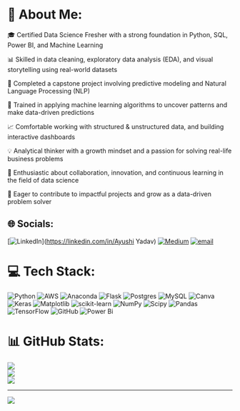 # 💫 About Me:

🎓 Certified Data Science Fresher with a strong foundation in Python, SQL, Power BI, and Machine Learning <br>

📊 Skilled in data cleaning, exploratory data analysis (EDA), and visual storytelling using real-world datasets  <br>

🤖 Completed a capstone project involving predictive modeling and Natural Language Processing (NLP)  <br>

🧠 Trained in applying machine learning algorithms to uncover patterns and make data-driven predictions  <br>

📈 Comfortable working with structured & unstructured data, and building interactive dashboards  <br>

💡 Analytical thinker with a growth mindset and a passion for solving real-life business problems  <br>

🤝 Enthusiastic about collaboration, innovation, and continuous learning in the field of data science  <br>

🚀 Eager to contribute to impactful projects and grow as a data-driven problem solver  <br>


## 🌐 Socials:
[![LinkedIn](https://img.shields.io/badge/LinkedIn-%230077B5.svg?logo=linkedin&logoColor=white)](https://linkedin.com/in/Ayushi Yadav) [![Medium](https://img.shields.io/badge/Medium-12100E?logo=medium&logoColor=white)](https://medium.com/@Ayushiyadav) [![email](https://img.shields.io/badge/Email-D14836?logo=gmail&logoColor=white)](mailto:ayushiyadav758@gmail.com) 

# 💻 Tech Stack:
![Python](https://img.shields.io/badge/python-3670A0?style=for-the-badge&logo=python&logoColor=ffdd54) ![AWS](https://img.shields.io/badge/AWS-%23FF9900.svg?style=for-the-badge&logo=amazon-aws&logoColor=white) ![Anaconda](https://img.shields.io/badge/Anaconda-%2344A833.svg?style=for-the-badge&logo=anaconda&logoColor=white) ![Flask](https://img.shields.io/badge/flask-%23000.svg?style=for-the-badge&logo=flask&logoColor=white) ![Postgres](https://img.shields.io/badge/postgres-%23316192.svg?style=for-the-badge&logo=postgresql&logoColor=white) ![MySQL](https://img.shields.io/badge/mysql-4479A1.svg?style=for-the-badge&logo=mysql&logoColor=white) ![Canva](https://img.shields.io/badge/Canva-%2300C4CC.svg?style=for-the-badge&logo=Canva&logoColor=white) ![Keras](https://img.shields.io/badge/Keras-%23D00000.svg?style=for-the-badge&logo=Keras&logoColor=white) ![Matplotlib](https://img.shields.io/badge/Matplotlib-%23ffffff.svg?style=for-the-badge&logo=Matplotlib&logoColor=black) ![scikit-learn](https://img.shields.io/badge/scikit--learn-%23F7931E.svg?style=for-the-badge&logo=scikit-learn&logoColor=white) ![NumPy](https://img.shields.io/badge/numpy-%23013243.svg?style=for-the-badge&logo=numpy&logoColor=white) ![Scipy](https://img.shields.io/badge/SciPy-%230C55A5.svg?style=for-the-badge&logo=scipy&logoColor=%white) ![Pandas](https://img.shields.io/badge/pandas-%23150458.svg?style=for-the-badge&logo=pandas&logoColor=white) ![TensorFlow](https://img.shields.io/badge/TensorFlow-%23FF6F00.svg?style=for-the-badge&logo=TensorFlow&logoColor=white) ![GitHub](https://img.shields.io/badge/github-%23121011.svg?style=for-the-badge&logo=github&logoColor=white) ![Power Bi](https://img.shields.io/badge/power_bi-F2C811?style=for-the-badge&logo=powerbi&logoColor=black)
# 📊 GitHub Stats:
![](https://github-readme-stats.vercel.app/api?username=AyushiYadav-DS&theme=dark&hide_border=false&include_all_commits=false&count_private=false)<br/>
![](https://nirzak-streak-stats.vercel.app/?user=AyushiYadav-DS&theme=dark&hide_border=false)<br/>
![](https://github-readme-stats.vercel.app/api/top-langs/?username=AyushiYadav-DS&theme=dark&hide_border=false&include_all_commits=false&count_private=false&layout=compact)

---
[![](https://visitcount.itsvg.in/api?id=AyushiYadav-DS&icon=0&color=0)](https://visitcount.itsvg.in)

<!-- Proudly created with GPRM ( https://gprm.itsvg.in ) -->
